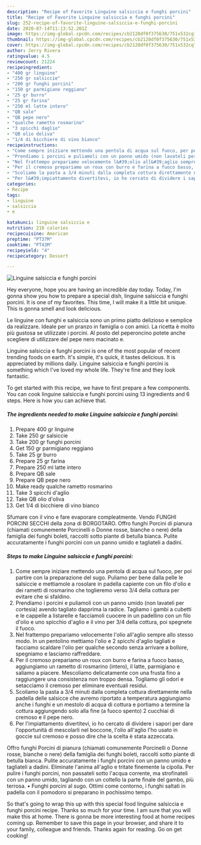 ```yaml
---
description: "Recipe of Favorite Linguine salsiccia e funghi porcini"
title: "Recipe of Favorite Linguine salsiccia e funghi porcini"
slug: 252-recipe-of-favorite-linguine-salsiccia-e-funghi-porcini
date: 2020-07-14T11:13:52.201Z
image: https://img-global.cpcdn.com/recipes/cb2128df0f375630/751x532cq70/linguine-salsiccia-e-funghi-porcini-recipe-main-photo.jpg
thumbnail: https://img-global.cpcdn.com/recipes/cb2128df0f375630/751x532cq70/linguine-salsiccia-e-funghi-porcini-recipe-main-photo.jpg
cover: https://img-global.cpcdn.com/recipes/cb2128df0f375630/751x532cq70/linguine-salsiccia-e-funghi-porcini-recipe-main-photo.jpg
author: Jerry Rivera
ratingvalue: 4.5
reviewcount: 21224
recipeingredient:
- "400 gr linguine"
- "250 gr salsiccie"
- "200 gr funghi porcini"
- "150 gr parmigiano reggiano"
- "25 gr burro"
- "25 gr farina"
- "250 ml latte intero"
- "QB sale"
- "QB pepe nero"
- "qualche rametto rosmarino"
- "3 spicchi daglio"
- "QB olio doliva"
- "1/4 di bicchiere di vino bianco"
recipeinstructions:
- "Come sempre iniziare mettendo una pentola di acqua sul fuoco, per poi partire con la preparazione del sugo. Puliamo per bene dalla pelle le salsiccie e mettiamole a rosolare in padella capiente con un filo d&#39;olio e dei rametti di rosmarino che toglieremo verso 3/4 della cottura per evitare che si sfaldino."
- "Prendiamo i porcini e puliamoli con un panno umido (non lavateli per cortesia) avendo tagliato dapprima la radice. Tagliamo i gambi a cubetti e le cappelle a listarelle e facciamoli cuocere in un padellino con un filo d&#39;olio e uno spicchio d&#39;aglio e il vino per 3/4 della cottura, poi spegnete il fuoco."
- "Nel frattempo prepariamo velocemente l&#39;olio all&#39;aglio sempre allo stesso modo. In un pentolino mettiamo l&#39;olio e 2 spicchi d&#39;aglio tagliati e facciamo scaldare l&#39;olio per qualche secondo senza arrivare a bollore, spegniamo e lasciamo raffreddare."
- "Per il cremoso prepariamo un roux con burro e farina a fuoco basso, aggiungiamo un rametto di rosmarino (intero), il latte, parmigiano e saliamo a piacere. Mescoliamo delicatamente con una frusta fino a raggiungere una consistenza non troppo densa. Togliamo gli odori e setacciamo il cremoso per eliminare eventuali residui."
- "Scoliamo la pasta a 3/4 minuti dalla completa cottura direttamente nella padella delle salsicce che avremo riportato a temperatura aggiungiamo anche i funghi e un mestolo di acqua di cottura e portiamo a termine la cottura aggiungendo solo alla fine (a fuoco spento) 2 cucchiai di cremoso e il pepe nero."
- "Per l&#39;impiattamento divertitevi, io ho cercato di dividere i sapori per dare l&#39;opportunità di mescolarli nel boccone, l&#39;olio all&#39;aglio l&#39;ho usato in goccie sul cremoso e posso dire che la scelta è stata azzeccata."
categories:
- Recipe
tags:
- linguine
- salsiccia
- e

katakunci: linguine salsiccia e 
nutrition: 210 calories
recipecuisine: American
preptime: "PT37M"
cooktime: "PT43M"
recipeyield: "4"
recipecategory: Dessert

---
```



![Linguine salsiccia e funghi porcini](https://img-global.cpcdn.com/recipes/cb2128df0f375630/751x532cq70/linguine-salsiccia-e-funghi-porcini-recipe-main-photo.jpg)

Hey everyone, hope you are having an incredible day today. Today, I'm gonna show you how to prepare a special dish, linguine salsiccia e funghi porcini. It is one of my favorites. This time, I will make it a little bit unique. This is gonna smell and look delicious.

Le linguine con funghi e salsiccia sono un primo piatto delizioso e semplice da realizzare. Ideale per un pranzo in famiglia o con amici. La ricetta è molto più gustosa se utilizzate i porcini. Al posto del peperoncino potete anche scegliere di utilizzare del pepe nero macinato e.

Linguine salsiccia e funghi porcini is one of the most popular of recent trending foods on earth. It's simple, it's quick, it tastes delicious. It is appreciated by millions daily. Linguine salsiccia e funghi porcini is something which I've loved my whole life. They're fine and they look fantastic.


To get started with this recipe, we have to first prepare a few components. You can cook linguine salsiccia e funghi porcini using 13 ingredients and 6 steps. Here is how you can achieve that.

<!--inarticleads1-->

##### The ingredients needed to make Linguine salsiccia e funghi porcini:

1. Prepare 400 gr linguine
1. Take 250 gr salsiccie
1. Take 200 gr funghi porcini
1. Get 150 gr parmigiano reggiano
1. Take 25 gr burro
1. Prepare 25 gr farina
1. Prepare 250 ml latte intero
1. Prepare QB sale
1. Prepare QB pepe nero
1. Make ready qualche rametto rosmarino
1. Take 3 spicchi d&#39;aglio
1. Take QB olio d&#39;oliva
1. Get 1/4 di bicchiere di vino bianco


Sfumare con il vino e fare evaporare compleatmente. Vendo FUNGHI PORCINI SECCHI della zona di BORGOTARO. Offro funghi Porcini di pianura (chiamati comunemente Porcinelli o Donne rosse, bianche o nere) della famiglia dei funghi boleti, raccolti sotto piante di betulla bianca. Pulite accuratamente i funghi porcini con un panno umido e tagliateli a dadini. 

<!--inarticleads2-->

##### Steps to make Linguine salsiccia e funghi porcini:

1. Come sempre iniziare mettendo una pentola di acqua sul fuoco, per poi partire con la preparazione del sugo. Puliamo per bene dalla pelle le salsiccie e mettiamole a rosolare in padella capiente con un filo d&#39;olio e dei rametti di rosmarino che toglieremo verso 3/4 della cottura per evitare che si sfaldino.
1. Prendiamo i porcini e puliamoli con un panno umido (non lavateli per cortesia) avendo tagliato dapprima la radice. Tagliamo i gambi a cubetti e le cappelle a listarelle e facciamoli cuocere in un padellino con un filo d&#39;olio e uno spicchio d&#39;aglio e il vino per 3/4 della cottura, poi spegnete il fuoco.
1. Nel frattempo prepariamo velocemente l&#39;olio all&#39;aglio sempre allo stesso modo. In un pentolino mettiamo l&#39;olio e 2 spicchi d&#39;aglio tagliati e facciamo scaldare l&#39;olio per qualche secondo senza arrivare a bollore, spegniamo e lasciamo raffreddare.
1. Per il cremoso prepariamo un roux con burro e farina a fuoco basso, aggiungiamo un rametto di rosmarino (intero), il latte, parmigiano e saliamo a piacere. Mescoliamo delicatamente con una frusta fino a raggiungere una consistenza non troppo densa. Togliamo gli odori e setacciamo il cremoso per eliminare eventuali residui.
1. Scoliamo la pasta a 3/4 minuti dalla completa cottura direttamente nella padella delle salsicce che avremo riportato a temperatura aggiungiamo anche i funghi e un mestolo di acqua di cottura e portiamo a termine la cottura aggiungendo solo alla fine (a fuoco spento) 2 cucchiai di cremoso e il pepe nero.
1. Per l&#39;impiattamento divertitevi, io ho cercato di dividere i sapori per dare l&#39;opportunità di mescolarli nel boccone, l&#39;olio all&#39;aglio l&#39;ho usato in goccie sul cremoso e posso dire che la scelta è stata azzeccata.


Offro funghi Porcini di pianura (chiamati comunemente Porcinelli o Donne rosse, bianche o nere) della famiglia dei funghi boleti, raccolti sotto piante di betulla bianca. Pulite accuratamente i funghi porcini con un panno umido e tagliateli a dadini. Eliminate l&#39;anima all&#39;aglio e tritate finemente la cipolla. Per pulire i funghi porcini, non passateli sotto l&#39;acqua corrente, ma strofinateli con un panno umido, tagliando con un coltello la parte finale del gambo, più terrosa. • Funghi porcini al sugo. Ottimi come contorno, i funghi saltati in padella con il pomodoro si preparano in pochissimo tempo. 

So that's going to wrap this up with this special food linguine salsiccia e funghi porcini recipe. Thanks so much for your time. I am sure that you will make this at home. There is gonna be more interesting food at home recipes coming up. Remember to save this page in your browser, and share it to your family, colleague and friends. Thanks again for reading. Go on get cooking!
